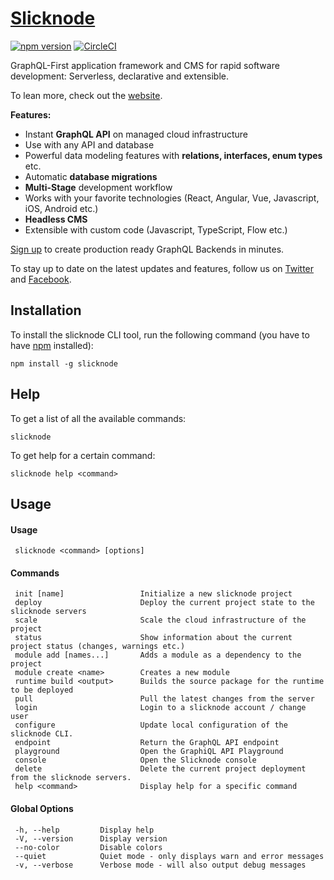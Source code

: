 # [Slicknode](https://slicknode.com) 

[![npm version](https://badge.fury.io/js/slicknode.svg)](https://badge.fury.io/js/slicknode) [![CircleCI](https://circleci.com/gh/slicknode/slicknode.svg?style=shield)](https://circleci.com/gh/slicknode/slicknode)

GraphQL-First application framework and CMS for rapid software development: Serverless, declarative and extensible. 

To lean more, check out the [website](https://slicknode.com).

**Features:**

-   Instant **GraphQL API** on managed cloud infrastructure
-   Use with any API and database
-   Powerful data modeling features with **relations, interfaces, enum types** etc.
-   Automatic **database migrations**
-   **Multi-Stage** development workflow
-   Works with your favorite technologies (React, Angular, Vue, Javascript, iOS, Android etc.)
-   **Headless CMS**
-   Extensible with custom code (Javascript, TypeScript, Flow etc.)

[Sign up](https://console.slicknode.com/register) to create production ready GraphQL Backends in minutes.

To stay up to date on the latest updates and features, follow us on [Twitter](https://twitter.com/SlicknodeHQ)
and [Facebook](https://www.facebook.com/SlicknodeHQ/). 


## Installation

To install the slicknode CLI tool, run the following command 
(you have to have [npm](https://docs.npmjs.com/getting-started/installing-node) installed): 

    npm install -g slicknode


## Help

To get a list of all the available commands: 

    slicknode
    
To get help for a certain command: 

    slicknode help <command>

## Usage
     
#### Usage

     slicknode <command> [options]

#### Commands

     init [name]                 Initialize a new slicknode project
     deploy                      Deploy the current project state to the slicknode servers
     scale                       Scale the cloud infrastructure of the project
     status                      Show information about the current project status (changes, warnings etc.)
     module add [names...]       Adds a module as a dependency to the project
     module create <name>        Creates a new module
     runtime build <output>      Builds the source package for the runtime to be deployed
     pull                        Pull the latest changes from the server
     login                       Login to a slicknode account / change user
     configure                   Update local configuration of the slicknode CLI.
     endpoint                    Return the GraphQL API endpoint
     playground                  Open the GraphiQL API Playground
     console                     Open the Slicknode console
     delete                      Delete the current project deployment from the slicknode servers.
     help <command>              Display help for a specific command

#### Global Options

     -h, --help         Display help                                      
     -V, --version      Display version                                   
     --no-color         Disable colors                                    
     --quiet            Quiet mode - only displays warn and error messages
     -v, --verbose      Verbose mode - will also output debug messages    

